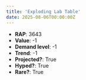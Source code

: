 ```yaml
---
title: 'Exploding Lab Table'
date: 2025-08-06T00:00:00Z
---
```

- **RAP**: 3643
- **Value**: -1
- **Demand level**: -1
- **Trend**: -1
- **Projected?**: True
- **Hyped?**: True
- **Rare?**: True
